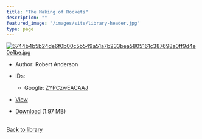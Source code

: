 ```yaml
---
title: "The Making of Rockets"
description: ""
featured_image: "/images/site/library-header.jpg"
type: page
---
```


<a href="" target="_blank">![6744b4b5b24de6f0b00c5b549a51a7b233bea5805161c387698a0ff9d4e0e1be.jpg](/images/library/6744b4b5b24de6f0b00c5b549a51a7b233bea5805161c387698a0ff9d4e0e1be.jpg)</a>
* Author: Robert Anderson
* IDs:
  * Google: <a href="https://books.google.com/books?id=ZYPCzwEACAAJ" target="_blank">ZYPCzwEACAAJ</a>
* <a href="" target="_blank">View</a>

* [Download]() (1.97 MB)

<br />[Back to library](/library/)
